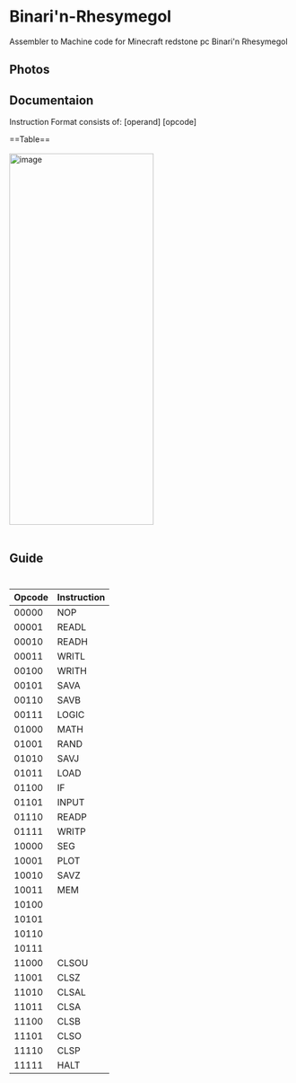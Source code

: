 # Binari'n-Rhesymegol
Assembler to Machine code for Minecraft redstone pc Binari'n Rhesymegol
## Photos
## Documentaion
Instruction Format
consists of:
[operand] [opcode] <br>

==Table==
<br><br>
<img width="257" height="661" alt="image" src="https://github.com/user-attachments/assets/150298f6-0263-4aa7-acd8-c5cac31b8901" />
<br><br>
## Guide <br><br>

<table>
  <thead>
    <tr>
      <th>Opcode</th>
      <th>Instruction</th>
    </tr>
  </thead>
  <tbody>
    <tr><td>00000</td><td>NOP</td></tr>
    <tr><td>00001</td><td>READL</td></tr>
    <tr><td>00010</td><td>READH</td></tr>
    <tr><td>00011</td><td>WRITL</td></tr>
    <tr><td>00100</td><td>WRITH</td></tr>
    <tr><td>00101</td><td>SAVA</td></tr>
    <tr><td>00110</td><td>SAVB</td></tr>
    <tr><td>00111</td><td>LOGIC</td></tr>
    <tr><td>01000</td><td>MATH</td></tr>
    <tr><td>01001</td><td>RAND</td></tr>
    <tr><td>01010</td><td>SAVJ</td></tr>
    <tr><td>01011</td><td>LOAD</td></tr>
    <tr><td>01100</td><td>IF</td></tr>
    <tr><td>01101</td><td>INPUT</td></tr>
    <tr><td>01110</td><td>READP</td></tr>
    <tr><td>01111</td><td>WRITP</td></tr>
    <tr><td>10000</td><td>SEG</td></tr>
    <tr><td>10001</td><td>PLOT</td></tr>
    <tr><td>10010</td><td>SAVZ</td></tr>
    <tr><td>10011</td><td>MEM</td></tr>
    <tr><td>10100</td><td></td></tr>
    <tr><td>10101</td><td></td></tr>
    <tr><td>10110</td><td></td></tr>
    <tr><td>10111</td><td></td></tr>
    <tr><td>11000</td><td>CLSOU</td></tr>
    <tr><td>11001</td><td>CLSZ</td></tr>
    <tr><td>11010</td><td>CLSAL</td></tr>
    <tr><td>11011</td><td>CLSA</td></tr>
    <tr><td>11100</td><td>CLSB</td></tr>
    <tr><td>11101</td><td>CLSO</td></tr>
    <tr><td>11110</td><td>CLSP</td></tr>
    <tr><td>11111</td><td>HALT</td></tr>
  </tbody>
</table>



